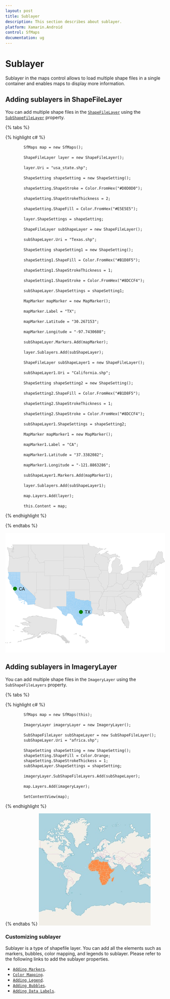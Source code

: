 ```yaml
---
layout: post
title: Sublayer
description: This section describes about sublayer.
platform: Xamarin.Android
control: SfMaps
documentation: ug
---
```


# Sublayer

Sublayer in the maps control allows to load multiple shape files in a single container and enables maps to display more information.

## Adding sublayers in ShapeFileLayer

You can add multiple shape files in the [`ShapeFileLayer`](https://help.syncfusion.com/cr/cref_files/xamarin-android/Syncfusion.SfMaps.Android~Com.Syncfusion.Maps.ShapeFileLayer.html) using the [`SubShapeFileLayer`](https://help.syncfusion.com/cr/cref_files/xamarin-android/Syncfusion.SfMaps.Android~Com.Syncfusion.Maps.SubShapeFileLayer.html) property.

{% tabs %}

{% highlight c# %}

            SfMaps map = new SfMaps();

            ShapeFileLayer layer = new ShapeFileLayer();

            layer.Uri = "usa_state.shp";

            ShapeSetting shapeSetting = new ShapeSetting();

            shapeSetting.ShapeStroke = Color.FromHex("#D0D0D0");

            shapeSetting.ShapeStrokeThickness = 2;

            shapeSetting.ShapeFill = Color.FromHex("#E5E5E5");

            layer.ShapeSettings = shapeSetting;

            ShapeFileLayer subShapeLayer = new ShapeFileLayer();

            subShapeLayer.Uri = "Texas.shp";

            ShapeSetting shapeSetting1 = new ShapeSetting();

            shapeSetting1.ShapeFill = Color.FromHex("#B1D8F5");

            shapeSetting1.ShapeStrokeThickness = 1;

            shapeSetting1.ShapeStroke = Color.FromHex("#8DCCF4");

            subShapeLayer.ShapeSettings = shapeSetting1;

            MapMarker mapMarker = new MapMarker();

            mapMarker.Label = "TX";

            mapMarker.Latitude = "30.267153";

            mapMarker.Longitude = "-97.7430608";

            subShapeLayer.Markers.Add(mapMarker);

            layer.Sublayers.Add(subShapeLayer);

            ShapeFileLayer subShapeLayer1 = new ShapeFileLayer();

            subShapeLayer1.Uri = "California.shp";

            ShapeSetting shapeSetting2 = new ShapeSetting();

            shapeSetting2.ShapeFill = Color.FromHex("#B1D8F5");

            shapeSetting2.ShapeStrokeThickness = 1;

            shapeSetting2.ShapeStroke = Color.FromHex("#8DCCF4");

            subShapeLayer1.ShapeSettings = shapeSetting2;

            MapMarker mapMarker1 = new MapMarker();

            mapMarker1.Label = "CA";

            mapMarker1.Latitude = "37.3382082";

            mapMarker1.Longitude = "-121.8863286";

            subShapeLayer1.Markers.Add(mapMarker1);

            layer.Sublayers.Add(subShapeLayer1);

            map.Layers.Add(layer);

            this.Content = map;

{% endhighlight %}

{% endtabs %}

![](Images/Sublayer.png)

## Adding sublayers in ImageryLayer

You can add multiple shape files in the `ImageryLayer` using the `SubShapeFileLayers` property.

{% tabs %}

{% highlight c# %}

            SfMaps map = new SfMaps(this);

            ImageryLayer imageryLayer = new ImageryLayer();

            SubShapeFileLayer subShapeLayer = new SubShapeFileLayer();
            subShapeLayer.Uri = "africa.shp";

            ShapeSetting shapeSetting = new ShapeSetting();
            shapeSetting.ShapeFill = Color.Orange;
            shapeSetting.ShapeStrokeThickess = 1;
            subShapeLayer.ShapeSettings = shapeSetting;

            imageryLayer.SubShapeFileLayers.Add(subShapeLayer);

            map.Layers.Add(imageryLayer);

            SetContentView(map);

{% endhighlight %}

{% endtabs %}
![Sublayer support in Xamarin.Android Maps](Images/ImageryLayer-SubLayer.jpg)

### Customizing sublayer

Sublayer is a type of shapefile layer. You can add all the elements such as markers, bubbles, color mapping, and legends to sublayer. Please refer to the following links to add the sublayer properties.

* [`Adding Markers`](https://help.syncfusion.com/xamarin-android/sfmaps/markers#adding-marker).
* [`Color Mapping`](https://help.syncfusion.com/xamarin-android/sfmaps/color-mapping).
* [`Adding Legend`](https://help.syncfusion.com/xamarin-android/sfmaps/legend).
* [`Adding Bubbles`](https://help.syncfusion.com/xamarin-android/sfmaps/bubble-marker#adding-bubbles).
* [`Adding Data Labels`](https://help.syncfusion.com/xamarin-android/sfmaps/data-labels#adding-data-labels).